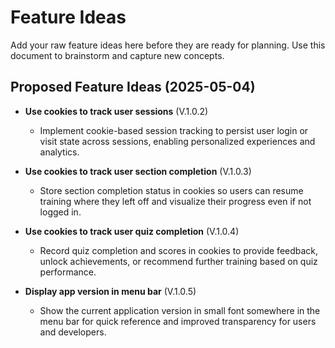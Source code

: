 # Feature Ideas

Add your raw feature ideas here before they are ready for planning. Use this document to brainstorm and capture new concepts.

## Proposed Feature Ideas (2025-05-04)

- **Use cookies to track user sessions** (V.1.0.2)
  - Implement cookie-based session tracking to persist user login or visit state across sessions, enabling personalized experiences and analytics.

- **Use cookies to track user section completion** (V.1.0.3)
  - Store section completion status in cookies so users can resume training where they left off and visualize their progress even if not logged in.

- **Use cookies to track user quiz completion** (V.1.0.4)
  - Record quiz completion and scores in cookies to provide feedback, unlock achievements, or recommend further training based on quiz performance.

- **Display app version in menu bar** (V.1.0.5)
  - Show the current application version in small font somewhere in the menu bar for quick reference and improved transparency for users and developers.

